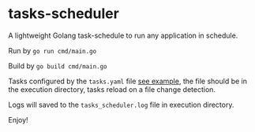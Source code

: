 # tasks-scheduler

A lightweight Golang task-schedule to run any application in schedule. 

Run by `go run cmd/main.go`

Build by `go build cmd/main.go`

Tasks configured by the `tasks.yaml` file [see example](./tasks.yaml), the file should be in the execution directory, tasks reload on a file change detection. 

Logs will saved to the `tasks_scheduler.log`  file in execution directory.

Enjoy!
